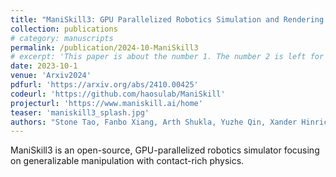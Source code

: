 ```yaml
---
title: "ManiSkill3: GPU Parallelized Robotics Simulation and Rendering for Generalizable Embodied AI"
collection: publications
# category: manuscripts
permalink: /publication/2024-10-ManiSkill3
# excerpt: 'This paper is about the number 1. The number 2 is left for future work.'
date: 2023-10-1
venue: 'Arxiv2024'
pdfurl: 'https://arxiv.org/abs/2410.00425'
codeurl: 'https://github.com/haosulab/ManiSkill'
projecturl: 'https://www.maniskill.ai/home'
teaser: 'maniskill3_splash.jpg'
authors: "Stone Tao, Fanbo Xiang, Arth Shukla, Yuzhe Qin, Xander Hinrichsen, Xiaodi Yuan, Chen Bao, Xinsong Lin, **Yulin Liu**, Tse-kai Chan, Yuan Gao, Xuanlin Li, Tongzhou Mu, Nan Xiao, Arnav Gurha, Zhiao Huang, Roberto Calandra, Rui Chen, Shan Luo, Hao Su"
---
```


ManiSkill3 is an open-source, GPU-parallelized robotics simulator focusing on generalizable manipulation with contact-rich physics.